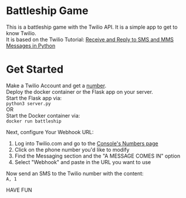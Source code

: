 # Battleship Game
This is a battleship game with the Twilio API. It is a simple app to get to know Twilio.\
It is based on the Twilio Tutorial: [Receive and Reply to SMS and MMS Messages in Python](https://www.twilio.com/docs/sms/tutorials/how-to-receive-and-reply-python)


# Get Started

Make a Twilio Account and get a [number](https://www.twilio.com/console/phone-numbers/search).\
Deploy the docker container or the Flask app on your server.\
Start the Flask app via:\
```python3 server.py ```\
OR\
Start the Docker container via:\
```docker run battleship```

Next, configure Your Webhook URL:
1. Log into Twilio.com and go to the  [Console's Numbers page](https://www.twilio.com/console/phone-numbers/incoming)
2. Click on the phone number you'd like to modify
3. Find the Messaging section and the "A MESSAGE COMES IN" option
4. Select "Webhook" and paste in the URL you want to use

Now send an SMS to the Twilio number with the content:\
```A, 1```

HAVE FUN
